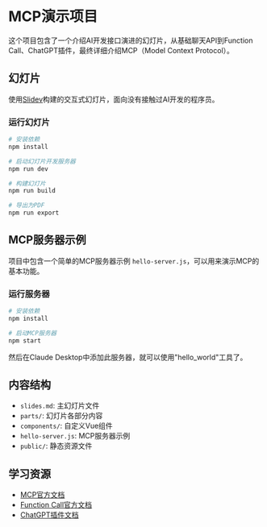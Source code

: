 # MCP演示项目

这个项目包含了一个介绍AI开发接口演进的幻灯片，从基础聊天API到Function Call、ChatGPT插件，最终详细介绍MCP（Model Context Protocol）。

## 幻灯片

使用[Slidev](https://sli.dev/)构建的交互式幻灯片，面向没有接触过AI开发的程序员。

### 运行幻灯片

```bash
# 安装依赖
npm install

# 启动幻灯片开发服务器
npm run dev

# 构建幻灯片
npm run build

# 导出为PDF
npm run export
```

## MCP服务器示例

项目中包含一个简单的MCP服务器示例 `hello-server.js`，可以用来演示MCP的基本功能。

### 运行服务器

```bash
# 安装依赖
npm install

# 启动MCP服务器
npm start
```

然后在Claude Desktop中添加此服务器，就可以使用"hello_world"工具了。

## 内容结构

- `slides.md`: 主幻灯片文件
- `parts/`: 幻灯片各部分内容
- `components/`: 自定义Vue组件
- `hello-server.js`: MCP服务器示例
- `public/`: 静态资源文件

## 学习资源

- [MCP官方文档](https://modelcontextprotocol.io/)
- [Function Call官方文档](https://platform.openai.com/docs/guides/function-calling)
- [ChatGPT插件文档](https://platform.openai.com/docs/plugins/introduction) 